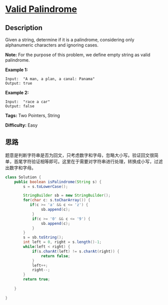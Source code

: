 # [Valid Palindrome][title]

## Description

Given a string, determine if it is a palindrome, considering only alphanumeric
characters and ignoring cases.

**Note:**  For the purpose of this problem, we define empty string as valid
palindrome.

**Example 1:**


```
Input:  "A man, a plan, a canal: Panama"
Output: true
```

**Example 2:**


```
Input:  "race a car"
Output: false
```


**Tags:** Two Pointers, String

**Difficulty:** Easy

## 思路

题意是判断字符串是否为回文，只考虑数字和字母，忽略大小写。验证回文很简单，首尾字符验证相等即可。这里在于需要对字符串进行处理，转换成小写，过滤出数字和字母。

``` java
class Solution {
    public boolean isPalindrome(String s) {
        s = s.toLowerCase();

        StringBuilder sb = new StringBuilder();
        for(char c: s.toCharArray()) {
           if(c >= 'a' && c <= 'z') {
                sb.append(c);
            } 
            if(c >= '0' && c <= '9') {
                sb.append(c);
            }
        }
        s = sb.toString();
        int left = 0, right = s.length()-1;
        while(left < right) {
            if(s.charAt(left) != s.charAt(right)) {
                return false;
            }
            left++;
            right--;
        }
        return true;
        
    }
    
}
```

[title]: https://leetcode.com/problems/valid-palindrome
